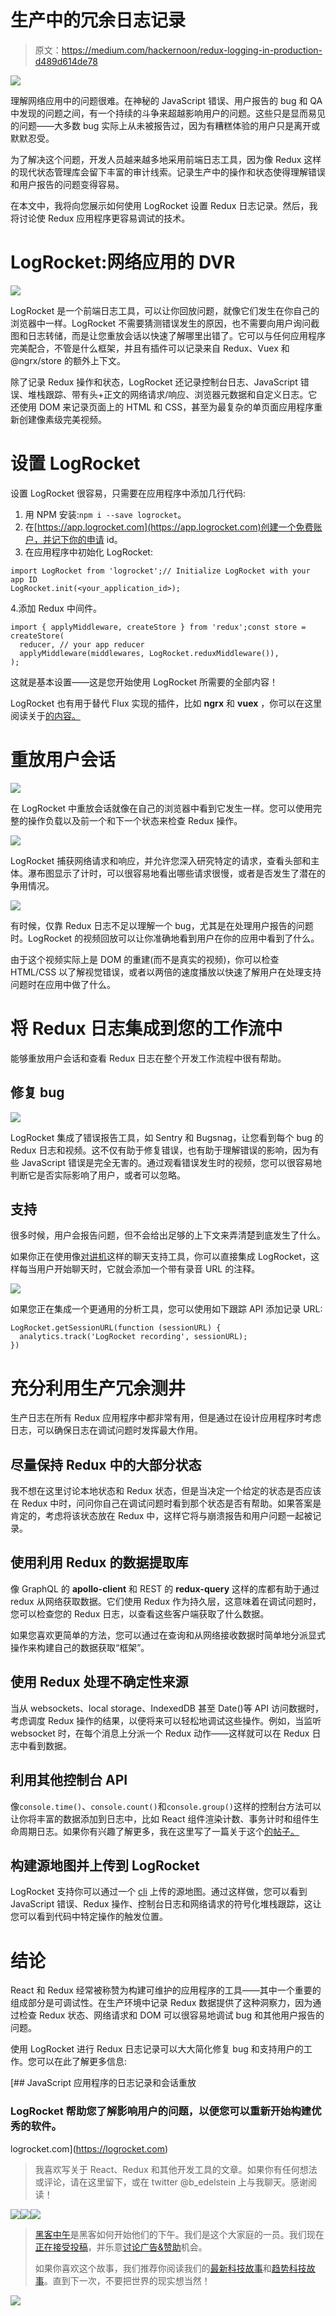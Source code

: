 # 生产中的冗余日志记录

> 原文：<https://medium.com/hackernoon/redux-logging-in-production-d489d614de78>

![](img/f0900b188029ab125e1715e0ac112642.png)

理解网络应用中的问题很难。在神秘的 JavaScript 错误、用户报告的 bug 和 QA 中发现的问题之间，有一个持续的斗争来超越影响用户的问题。这些只是显而易见的问题——大多数 bug 实际上从未被报告过，因为有糟糕体验的用户只是离开或默默忍受。

为了解决这个问题，开发人员越来越多地采用前端日志工具，因为像 Redux 这样的现代状态管理库会留下丰富的审计线索。记录生产中的操作和状态使得理解错误和用户报告的问题变得容易。

在本文中，我将向您展示如何使用 LogRocket 设置 Redux 日志记录。然后，我将讨论使 Redux 应用程序更容易调试的技术。

# LogRocket:网络应用的 DVR

![](img/b47f54e433b8f39f62f5fffc5232dd8e.png)

LogRocket 是一个前端日志工具，可以让你回放问题，就像它们发生在你自己的浏览器中一样。LogRocket 不需要猜测错误发生的原因，也不需要向用户询问截图和日志转储，而是让您重放会话以快速了解哪里出错了。它可以与任何应用程序完美配合，不管是什么框架，并且有插件可以记录来自 Redux、Vuex 和@ngrx/store 的额外上下文。

除了记录 Redux 操作和状态，LogRocket 还记录控制台日志、JavaScript 错误、堆栈跟踪、带有头+正文的网络请求/响应、浏览器元数据和自定义日志。它还使用 DOM 来记录页面上的 HTML 和 CSS，甚至为最复杂的单页面应用程序重新创建像素级完美视频。

# 设置 LogRocket

设置 LogRocket 很容易，只需要在应用程序中添加几行代码:

1.  用 NPM 安装:`npm i --save logrocket`。
2.  在[https://app.logrocket.com](https://app.logrocket.com)创建一个免费账户，并记下你的申请 id。
3.  在应用程序中初始化 LogRocket:

```
import LogRocket from 'logrocket';// Initialize LogRocket with your app ID
LogRocket.init(<your_application_id>);
```

4.添加 Redux 中间件。

```
import { applyMiddleware, createStore } from 'redux';const store = createStore(
  reducer, // your app reducer
  applyMiddleware(middlewares, LogRocket.reduxMiddleware()),
);
```

这就是基本设置——这是您开始使用 LogRocket 所需要的全部内容！

LogRocket 也有用于替代 Flux 实现的插件，比如 **ngrx** 和 **vuex** ，你可以在这里阅读关于[的内容。](https://docs.logrocket.com)

# 重放用户会话

![](img/eb6d2be2c3b9856adf247768e7eb7b1d.png)

在 LogRocket 中重放会话就像在自己的浏览器中看到它发生一样。您可以使用完整的操作负载以及前一个和下一个状态来检查 Redux 操作。

![](img/7078d13bbed3fec69e86cf8518ffa0d6.png)

LogRocket 捕获网络请求和响应，并允许您深入研究特定的请求，查看头部和主体。瀑布图显示了计时，可以很容易地看出哪些请求很慢，或者是否发生了潜在的争用情况。

![](img/7940f4fd36b19166730cee5ac220e823.png)

有时候，仅靠 Redux 日志不足以理解一个 bug，尤其是在处理用户报告的问题时。LogRocket 的视频回放可以让你准确地看到用户在你的应用中看到了什么。

由于这个视频实际上是 DOM 的重建(而不是真实的视频)，你可以检查 HTML/CSS 以了解视觉错误，或者以两倍的速度播放以快速了解用户在处理支持问题时在应用中做了什么。

# 将 Redux 日志集成到您的工作流中

能够重放用户会话和查看 Redux 日志在整个开发工作流程中很有帮助。

## **修复 bug**

![](img/947b2d079f03ec939ab81fc5de0c0830.png)

LogRocket 集成了错误报告工具，如 Sentry 和 Bugsnag，让您看到每个 bug 的 Redux 日志和视频。这不仅有助于修复错误，也有助于理解错误的影响，因为有些 JavaScript 错误是完全无害的。通过观看错误发生时的视频，您可以很容易地判断它是否实际影响了用户，或者可以忽略。

## **支持**

很多时候，用户会报告问题，但不会给出足够的上下文来弄清楚到底发生了什么。

如果你正在使用像[对讲机](https://intercom.com)这样的聊天支持工具，你可以直接集成 LogRocket，这样每当用户开始聊天时，它就会添加一个带有录音 URL 的注释。

![](img/391d8cc477671cde0142b11da7110df0.png)

如果您正在集成一个更通用的分析工具，您可以使用如下跟踪 API 添加记录 URL:

```
LogRocket.getSessionURL(function (sessionURL) {
  analytics.track('LogRocket recording', sessionURL);
})
```

# 充分利用生产冗余测井

生产日志在所有 Redux 应用程序中都非常有用，但是通过在设计应用程序时考虑日志，可以确保日志在调试问题时发挥最大作用。

## **尽量保持 Redux 中的大部分状态**

我不想在这里讨论本地状态和 Redux 状态，但是当决定一个给定的状态是否应该在 Redux 中时，问问你自己在调试问题时看到那个状态是否有帮助。如果答案是肯定的，考虑将该状态放在 Redux 中，这样它将与崩溃报告和用户问题一起被记录。

## **使用利用 Redux 的数据提取库**

像 GraphQL 的 **apollo-client** 和 REST 的 **redux-query** 这样的库都有助于通过 redux 从网络获取数据。它们使用 Redux 作为持久层，这意味着在调试问题时，您可以检查您的 Redux 日志，以查看这些客户端获取了什么数据。

如果您喜欢更简单的方法，您可以通过在查询和从网络接收数据时简单地分派显式操作来构建自己的数据获取“框架”。

## **使用 Redux 处理不确定性来源**

当从 websockets、local storage、IndexedDB 甚至 Date()等 API 访问数据时，考虑调度 Redux 操作的结果，以便将来可以轻松地调试这些操作。例如，当监听 websocket 时，在每个消息上分派一个 Redux 动作——这样就可以在 Redux 日志中看到数据。

## **利用其他控制台 API**

像`console.time()`、`console.count()`和`console.group()`这样的控制台方法可以让你将丰富的数据添加到日志中，比如 React 组件渲染计数、事务计时和组件生命周期日志。如果你有兴趣了解更多，我在这里写了一篇关于这个[的帖子。](https://blog.logrocket.com/leveraging-the-console-api-in-react-apps-44df6d1ebeb2)

## **构建源地图并上传到 LogRocket**

LogRocket 支持你可以通过一个 [cli](https://github.com/LogRocket/logrocket-cli) 上传的源地图。通过这样做，您可以看到 JavaScript 错误、Redux 操作、控制台日志和网络请求的符号化堆栈跟踪，这让您可以看到代码中特定操作的触发位置。

# 结论

React 和 Redux 经常被称赞为构建可维护的应用程序的工具——其中一个重要的组成部分是可调试性。在生产环境中记录 Redux 数据提供了这种洞察力，因为通过检查 Redux 状态、网络请求和 DOM 可以很容易地调试 bug 和其他用户报告的问题。

使用 LogRocket 进行 Redux 日志记录可以大大简化修复 bug 和支持用户的工作。您可以在此了解更多信息:

[](https://logrocket.com) [## JavaScript 应用程序的日志记录和会话重放

### LogRocket 帮助您了解影响用户的问题，以便您可以重新开始构建优秀的软件。

logrocket.com](https://logrocket.com) 

> 我喜欢写关于 React、Redux 和其他开发工具的文章。如果你有任何想法或评论，请在这里留下，或在 twitter @b_edelstein 上与我聊天。感谢阅读！

[![](img/50ef4044ecd4e250b5d50f368b775d38.png)](http://bit.ly/HackernoonFB)[![](img/979d9a46439d5aebbdcdca574e21dc81.png)](https://goo.gl/k7XYbx)[![](img/2930ba6bd2c12218fdbbf7e02c8746ff.png)](https://goo.gl/4ofytp)

> [黑客中午](http://bit.ly/Hackernoon)是黑客如何开始他们的下午。我们是这个大家庭的一员。我们现在[正在接受投稿](http://bit.ly/hackernoonsubmission)，并乐意[讨论广告&赞助](mailto:partners@amipublications.com)机会。
> 
> 如果你喜欢这个故事，我们推荐你阅读我们的[最新科技故事](http://bit.ly/hackernoonlatestt)和[趋势科技故事](https://hackernoon.com/trending)。直到下一次，不要把世界的现实想当然！

![](img/be0ca55ba73a573dce11effb2ee80d56.png)